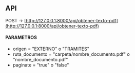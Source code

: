 

## API
POST -> [http://127.0.0.1:8000/api/obtener-texto-pdf](http://127.0.0.1:8000/api/obtener-texto-pdf)

#### PARAMETROS
- origen = "EXTERNO" o "TRAMITES"
- ruta_documento = "carpeta/nombre_documento.pdf" o "nombre_documento.pdf"
- paginate = "true" o "false"
